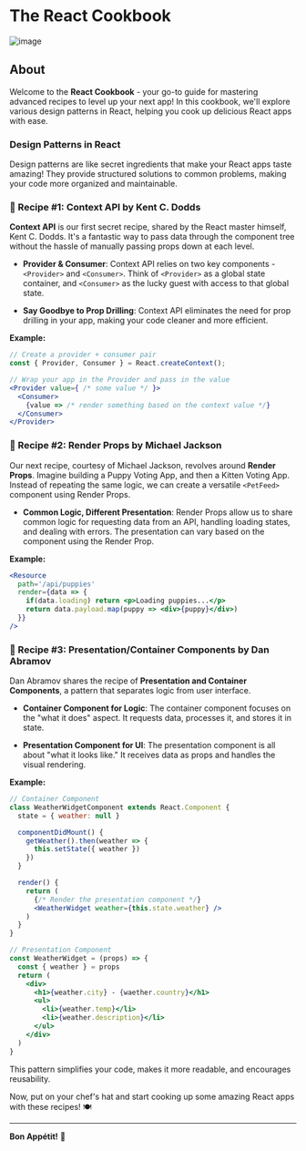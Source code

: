 # The React Cookbook

![image](https://github.com/PranavBawgikar/the-react-cookbook/assets/102728016/183f2abd-17a4-4034-b3e7-d5a0b440339b)


## About

Welcome to the **React Cookbook** - your go-to guide for mastering advanced recipes to level up your next app! In this cookbook, we'll explore various design patterns in React, helping you cook up delicious React apps with ease.

### Design Patterns in React

Design patterns are like secret ingredients that make your React apps taste amazing! They provide structured solutions to common problems, making your code more organized and maintainable.

### 📖 Recipe #1: Context API by Kent C. Dodds

**Context API** is our first secret recipe, shared by the React master himself, Kent C. Dodds. It's a fantastic way to pass data through the component tree without the hassle of manually passing props down at each level.

- **Provider & Consumer**: Context API relies on two key components - `<Provider>` and `<Consumer>`. Think of `<Provider>` as a global state container, and `<Consumer>` as the lucky guest with access to that global state.

- **Say Goodbye to Prop Drilling**: Context API eliminates the need for prop drilling in your app, making your code cleaner and more efficient.

**Example:**

```jsx
// Create a provider + consumer pair
const { Provider, Consumer } = React.createContext();

// Wrap your app in the Provider and pass in the value
<Provider value={ /* some value */ }>
  <Consumer>
    {value => /* render something based on the context value */}
  </Consumer>
</Provider>
```

### 📖 Recipe #2: Render Props by Michael Jackson

Our next recipe, courtesy of Michael Jackson, revolves around **Render Props**. Imagine building a Puppy Voting App, and then a Kitten Voting App. Instead of repeating the same logic, we can create a versatile `<PetFeed>` component using Render Props.

- **Common Logic, Different Presentation**: Render Props allow us to share common logic for requesting data from an API, handling loading states, and dealing with errors. The presentation can vary based on the component using the Render Prop.

**Example:**

```jsx
<Resource
  path='/api/puppies'
  render={data => {
    if(data.loading) return <p>Loading puppies...</p>
    return data.payload.map(puppy => <div>{puppy}</div>)
  }}
/>
```

### 📖 Recipe #3: Presentation/Container Components by Dan Abramov

Dan Abramov shares the recipe of **Presentation and Container Components**, a pattern that separates logic from user interface.

- **Container Component for Logic**: The container component focuses on the "what it does" aspect. It requests data, processes it, and stores it in state.

- **Presentation Component for UI**: The presentation component is all about "what it looks like." It receives data as props and handles the visual rendering.

**Example:**

```jsx
// Container Component
class WeatherWidgetComponent extends React.Component {
  state = { weather: null }

  componentDidMount() {
    getWeather().then(weather => {
      this.setState({ weather })
    })
  }

  render() {
    return (
      {/* Render the presentation component */}
      <WeatherWidget weather={this.state.weather} />
    )
  }
}

// Presentation Component
const WeatherWidget = (props) => {
  const { weather } = props
  return (
    <div>
      <h1>{weather.city} - {waether.country}</h1>
      <ul>
        <li>{weather.temp}</li>
        <li>{weather.description}</li>
      </ul>
    </div>
  )
}
```

This pattern simplifies your code, makes it more readable, and encourages reusability.

Now, put on your chef's hat and start cooking up some amazing React apps with these recipes! 🍽️

---

**Bon Appétit!** 🎉
